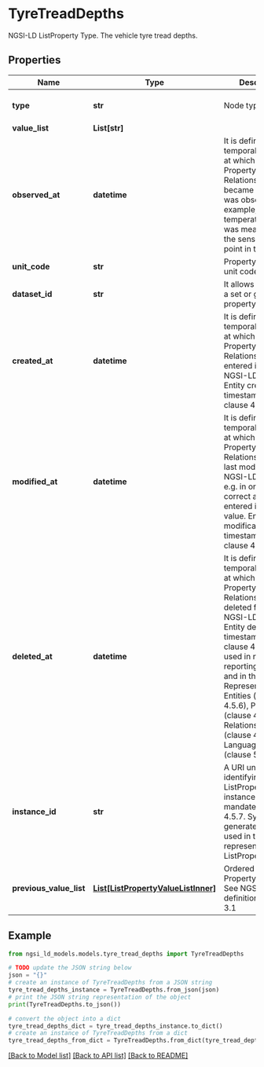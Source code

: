 # TyreTreadDepths

NGSI-LD ListProperty Type. The vehicle tyre tread depths. 

## Properties

Name | Type | Description | Notes
------------ | ------------- | ------------- | -------------
**type** | **str** | Node type.  | [optional] [default to 'ListProperty']
**value_list** | **List[str]** |  | 
**observed_at** | **datetime** | It is defined as the temporal Property at which a certain Property or Relationship became valid or was observed. For example, a temperature Value was measured by the sensor at this point in time.  | [optional] 
**unit_code** | **str** | Property Value&#39;s unit code.  | [optional] 
**dataset_id** | **str** | It allows identifying a set or group of property list values.  | [optional] 
**created_at** | **datetime** | It is defined as the temporal Property at which the Entity, Property or Relationship was entered into an NGSI-LD system.  Entity creation timestamp. See clause 4.8.  | [optional] 
**modified_at** | **datetime** | It is defined as the temporal Property at which the Entity, Property or Relationship was last modified in an NGSI-LD system, e.g. in order to correct a previously entered incorrect value.  Entity last modification timestamp. See clause 4.8.  | [optional] 
**deleted_at** | **datetime** | It is defined as the temporal Property at which the Entity, Property or Relationship was deleted from an NGSI-LD system.  Entity deletion timestamp. See clause 4.8. It is only used in notifications reporting deletions and in the Temporal Representation of Entities (clause 4.5.6), Properties (clause 4.5.7), Relationships (clause 4.5.8) and LanguageProperties (clause 5.2.32).  | [optional] 
**instance_id** | **str** | A URI uniquely identifying a ListProperty instance as  mandated by clause 4.5.7. System generated. Only used in temporal representation of ListProperties.  | [optional] [readonly] 
**previous_value_list** | [**List[ListPropertyValueListInner]**](ListPropertyValueListInner.md) | Ordered array of Property Values. See NGSI-LD Value definition in clause 3.1  | [optional] [readonly] 

## Example

```python
from ngsi_ld_models.models.tyre_tread_depths import TyreTreadDepths

# TODO update the JSON string below
json = "{}"
# create an instance of TyreTreadDepths from a JSON string
tyre_tread_depths_instance = TyreTreadDepths.from_json(json)
# print the JSON string representation of the object
print(TyreTreadDepths.to_json())

# convert the object into a dict
tyre_tread_depths_dict = tyre_tread_depths_instance.to_dict()
# create an instance of TyreTreadDepths from a dict
tyre_tread_depths_from_dict = TyreTreadDepths.from_dict(tyre_tread_depths_dict)
```
[[Back to Model list]](../README.md#documentation-for-models) [[Back to API list]](../README.md#documentation-for-api-endpoints) [[Back to README]](../README.md)


